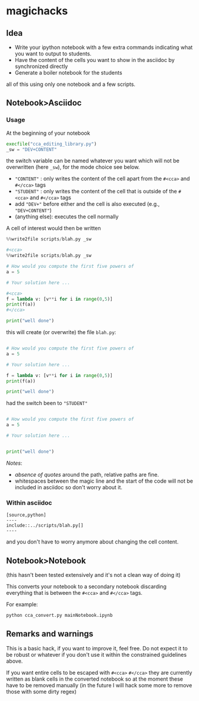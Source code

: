 # magichacks

## Idea

* Write your ipython notebook with a few extra commands indicating what you want to output to students. 
* Have the content of the cells you want to show in the asciidoc by synchronized directly 
* Generate a boiler notebook for the students

all of this using only one notebook and a few scripts.

## Notebook>Asciidoc

### Usage

At the beginning of your notebook

```python
execfile("cca_editing_library.py")
_sw = "DEV+CONTENT" 
```

the switch variable can be named whatever you want which will not be overwritten (here `_sw`), for the mode choice see below.

* `"CONTENT"` : only writes the content of the cell apart from the `#<cca>` and `#</cca>` tags
* `"STUDENT"` : only writes the content of the cell that is outside of the `#<cca>` and `#</cca>` tags
* add `"DEV+"` before either and the cell is also executed (e.g., `"DEV+CONTENT"`)
* (anything else): executes the cell normally

A cell of interest would then be written

```python
%%write2file scripts/blah.py _sw

#<cca>
%%write2file scripts/blah.py _sw

# How would you compute the first five powers of
a = 5

# Your solution here ... 

#<cca>
f = lambda v: [v**i for i in range(0,5)]
print(f(a))
#</cca>

print("well done")
```

this will create (or overwrite) the file `blah.py`:

```python

# How would you compute the first five powers of
a = 5

# Your solution here ... 

f = lambda v: [v**i for i in range(0,5)]
print(f(a))

print("well done")
```

had the switch been to `"STUDENT"`

```python

# How would you compute the first five powers of
a = 5

# Your solution here ... 


print("well done")
```

*Notes*:

* *absence of quotes* around the path, relative paths are fine.
* whitespaces between the magic line and the start of the code will not be included in asciidoc so don't worry about it.


### Within asciidoc

```asciidoc
[source,python]
----
include::../scripts/blah.py[]
----
```

and you don't have to worry anymore about changing the cell content.

## Notebook>Notebook

(this hasn't been tested extensively and it's not a clean way of doing it)

This converts your notebook to a secondary notebook discarding everything that is between the `#<cca>` and `#</cca>` tags.

For example:

```bash
python cca_convert.py mainNotebook.ipynb
```

## Remarks and warnings

This is a basic hack, if you want to improve it, feel free. Do not expect it to be robust or whatever if you don't use it within the constrained guidelines above.

If you want entire cells to be escaped with `#<cca>` `#</cca>` they are currently written as blank cells in the converted notebook so at the moment these have to be removed manually (in the future I will hack some more to remove those with some dirty regex)

